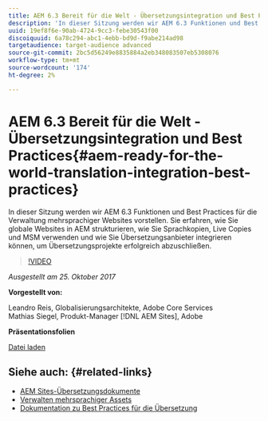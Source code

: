 ```yaml
---
title: AEM 6.3 Bereit für die Welt - Übersetzungsintegration und Best Practices
description: 'In dieser Sitzung werden wir AEM 6.3 Funktionen und Best Practices für die Verwaltung mehrsprachiger Websites vorstellen. Sie erfahren, wie Sie globale Websites in AEM strukturieren, wie Sie Sprachkopien, Live Copies und MSM verwenden und wie Sie Übersetzungsanbieter integrieren können, um Übersetzungsprojekte erfolgreich abzuschließen. '
uuid: 19ef8f6e-90ab-4724-9cc3-febe30543f00
discoiquuid: 6a78c294-abc1-4ebb-bd9d-f9abe214ad98
targetaudience: target-audience advanced
source-git-commit: 2bc5d56249e8835884a2eb348083507eb5308076
workflow-type: tm+mt
source-wordcount: '174'
ht-degree: 2%

---
```



# AEM 6.3 Bereit für die Welt - Übersetzungsintegration und Best Practices{#aem-ready-for-the-world-translation-integration-best-practices}

In dieser Sitzung werden wir AEM 6.3 Funktionen und Best Practices für die Verwaltung mehrsprachiger Websites vorstellen. Sie erfahren, wie Sie globale Websites in AEM strukturieren, wie Sie Sprachkopien, Live Copies und MSM verwenden und wie Sie Übersetzungsanbieter integrieren können, um Übersetzungsprojekte erfolgreich abzuschließen.

>[!VIDEO](https://video.tv.adobe.com/v/21532/?quality=9)

*Ausgestellt am 25. Oktober 2017*

**Vorgestellt von:**

Leandro Reis, Globalisierungsarchitekte, Adobe Core Services\
Mathias Siegel, Produkt-Manager [!DNL AEM Sites], Adobe

**Präsentationsfolien**

[Datei laden](assets/immerse-2017-translationpresentation-rev1.pdf)

## Siehe auch: {#related-links}

* [AEM Sites-Übersetzungsdokumente](https://docs.adobe.com/docs/en/aem/6-3/administer/sites/translation.html)
* [Verwalten mehrsprachiger Assets](https://docs.adobe.com/docs/en/aem/6-3/author/assets/managing-assets-touch-ui/multilingual-assets.html)
* [Dokumentation zu Best Practices für die Übersetzung](https://docs.adobe.com/docs/en/aem/6-3/administer/sites/translation/tc-bp.html)